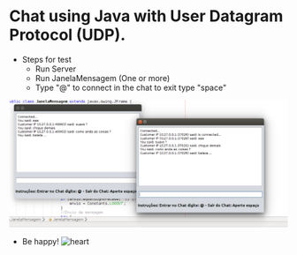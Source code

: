 # Chat using Java with User Datagram Protocol (UDP).
- Steps for test
  - Run Server
  - Run JanelaMensagem (One or more)
  - Type "@" to connect in the chat to exit type "space"
 
![Screenshot](https://github.com/Paulimjr/chat-java-udp/blob/master/src/sd_udp/Sele%C3%A7%C3%A3o_021.png "Application screen")
  
- Be happy! <img class="emoji" alt="heart" height="20" width="20" src="https://assets-cdn.github.com/images/icons/emoji/unicode/2764.png">

